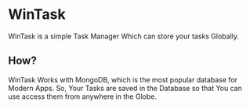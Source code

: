 # WinTask
WinTask is a simple Task Manager Which can store your tasks Globally.

## How?
WinTask Works with MongoDB, which is the most popular database for Modern Apps. So, Your Tasks are saved in the Database so that You can use access them from anywhere in the Globe.
